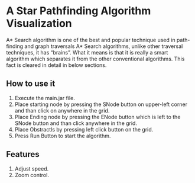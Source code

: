 # A Star Pathfinding Algorithm Visualization
A* Search algorithm is one of the best and popular technique used in path-finding and graph traversals
A* Search algorithms, unlike other traversal techniques, it has “brains”. What it means is that it is 
really a smart algorithm which separates it from the other conventional algorithms. This fact is cleared in 
detail in below sections.

## How to use it
1. Execute the main.jar file.
2. Place starting node by pressing the SNode button on upper-left corner and than click on anywhere in the grid.
3. Place Ending node by pressing the ENode button which is left to the SNode button and than click anywhere in the grid.
4. Place Obstractls by pressing left click button on the grid.
5. Press Run Button to start the algorithm.

## Features
1. Adjust speed.
2. Zoom control.

